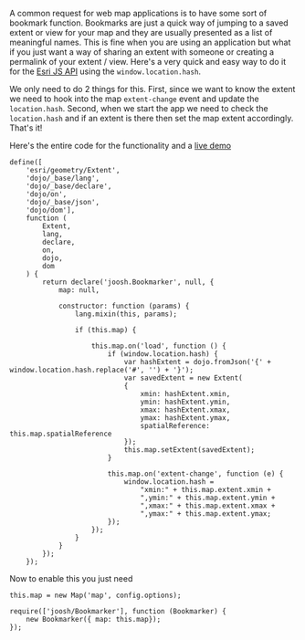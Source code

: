 ﻿A common request for web map applications is to have some sort of bookmark function. Bookmarks are just a quick way of jumping to a saved extent or view for your map and they are usually presented as a list of meaningful names. This is fine when you are using an application but what if you just want a way of sharing an extent with someone or creating a permalink of your extent / view. Here's a very quick and easy way to do it for the [Esri JS API](https://developers.arcgis.com/javascript/) using the `window.location.hash`.

We only need to do 2 things for this. First, since we want to know the extent we need to hook into the map `extent-change` event and update the `location.hash`. Second, when we start the app we need to check the `location.hash` and if an extent is there then set the map extent accordingly. That's it!

Here's the entire code for the functionality and a [live demo](http://joosh.azurewebsites.net) 

<pre><code>define([
    'esri/geometry/Extent',
    'dojo/_base/lang',
    'dojo/_base/declare',
    'dojo/on',
    'dojo/_base/json',
    'dojo/dom'],
    function (
        Extent,
        lang,
        declare,
        on,
        dojo,
        dom
    ) {
        return declare('joosh.Bookmarker', null, {
            map: null,

            constructor: function (params) {
                lang.mixin(this, params);

                if (this.map) {

                    this.map.on('load', function () {
                        if (window.location.hash) {
                            var hashExtent = dojo.fromJson('{' + window.location.hash.replace('#', '') + '}');
                            var savedExtent = new Extent(
                            {
                                xmin: hashExtent.xmin,
                                ymin: hashExtent.ymin,
                                xmax: hashExtent.xmax,
                                ymax: hashExtent.ymax,
                                spatialReference: this.map.spatialReference
                            });
                            this.map.setExtent(savedExtent);
                        }

                        this.map.on('extent-change', function (e) {
                            window.location.hash =
                                "xmin:" + this.map.extent.xmin +
                                ",ymin:" + this.map.extent.ymin +
                                ",xmax:" + this.map.extent.xmax +
                                ",ymax:" + this.map.extent.ymax;
                        });
                    });
                }
            }
        });
    });
</code></pre>

Now to enable this you just need

<pre><code>this.map = new Map('map', config.options);

require(['joosh/Bookmarker'], function (Bookmarker) {
    new Bookmarker({ map: this.map});
});
</code></pre>